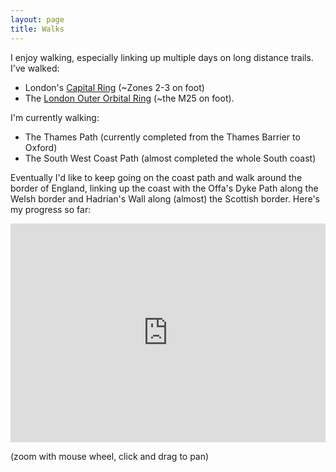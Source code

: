```yaml
---
layout: page
title: Walks
---
```

I enjoy walking, especially linking up multiple days on long distance trails.
I've walked:

- London's [Capital Ring](https://tfl.gov.uk/modes/walking/capital-ring) (~Zones 2-3 on foot)
- The [London Outer Orbital Ring](https://tfl.gov.uk/modes/walking/loop-walk) (~the M25 on foot).

I'm currently walking:
- The Thames Path (currently completed from the Thames Barrier to Oxford)
- The South West Coast Path (almost completed the whole South coast)

Eventually I'd like to keep going on the coast path and walk around the border
of England, linking up the coast with the Offa's Dyke Path along the Welsh
border and Hadrian's Wall along (almost) the Scottish border. Here's my progress so
far:

<iframe src="http://www.davidstansby.com/coast-path/" height="350px" width="100%" style="border:none;"></iframe>

(zoom with mouse wheel, click and drag to pan)
